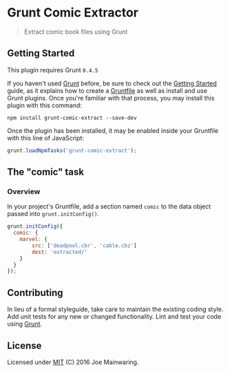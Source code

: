 # Grunt Comic Extractor

> Extract comic book files using Grunt

## Getting Started
This plugin requires Grunt `0.4.5`

If you haven't used [Grunt](http://gruntjs.com/) before, be sure to check out the [Getting Started](http://gruntjs.com/getting-started) guide, as it explains how to create a [Gruntfile](http://gruntjs.com/sample-gruntfile) as well as install and use Grunt plugins. Once you're familiar with that process, you may install this plugin with this command:

```shell
npm install grunt-comic-extract --save-dev
```

Once the plugin has been installed, it may be enabled inside your Gruntfile with this line of JavaScript:

```js
grunt.loadNpmTasks('grunt-comic-extract');
```

## The "comic" task

### Overview
In your project's Gruntfile, add a section named `comic` to the data object passed into `grunt.initConfig()`.

```js
grunt.initConfig({
  comic: {
    marvel: {
		src: ['deadpool.cbr', 'cable.cbz']
		dest: 'extracted/'
	}
  }
});
```

## Contributing
In lieu of a formal styleguide, take care to maintain the existing coding style. Add unit tests for any new or changed functionality. Lint and test your code using [Grunt](http://gruntjs.com/).

## License
Licensed under [MIT](https://github.com/theaccordance/grunt-comic-extractor/blob/master/LICENSE) (C) 2016 Joe Mainwaring.

